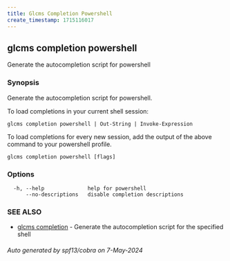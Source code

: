 ```yaml
---
title: Glcms Completion Powershell
create_timestamp: 1715116017
---
```

## glcms completion powershell

Generate the autocompletion script for powershell

### Synopsis

Generate the autocompletion script for powershell.

To load completions in your current shell session:

	glcms completion powershell | Out-String | Invoke-Expression

To load completions for every new session, add the output of the above command
to your powershell profile.


```
glcms completion powershell [flags]
```

### Options

```
  -h, --help              help for powershell
      --no-descriptions   disable completion descriptions
```

### SEE ALSO

* [glcms completion]()	 - Generate the autocompletion script for the specified shell

###### Auto generated by spf13/cobra on 7-May-2024
